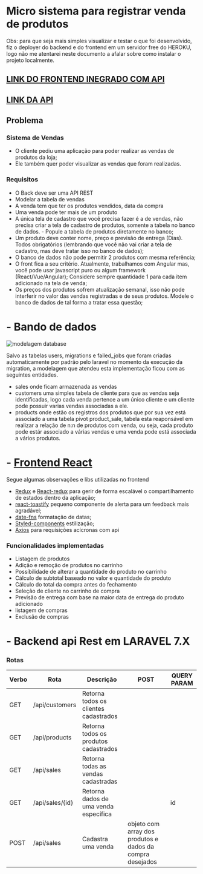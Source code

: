 # Micro sistema para registrar venda de produtos
Obs: para que seja mais simples visualizar e testar o que foi desenvolvido, fiz o deployer do backend e do frontend em um servidor free do HEROKU, logo não me atentarei neste documento a afalar sobre como instalar o projeto localmente.

## [LINK DO FRONTEND INEGRADO COM API](https://rnstore-front.herokuapp.com)
## [LINK DA API](https://rnstore-api.herokuapp.com/)

## Problema
### Sistema de Vendas
* O cliente pediu uma aplicação para poder realizar as vendas de produtos da loja;
* Ele também quer poder visualizar as vendas que foram realizadas.

### Requisitos
* O Back deve ser uma API REST
* Modelar a tabela de vendas
* A venda tem que ter os produtos vendidos, data da compra
* Uma venda pode ter mais de um produto
* A única tela de cadastro que você precisa fazer é a de vendas, não precisa criar a tela de cadastro de produtos, somente a tabela no banco de dados. - Popule a tabela de produtos diretamente no banco;
* Um produto deve conter nome, preço e previsão de entrega (Dias). Todos obrigatórios (lembrando que você não vai criar a tela de cadastro, mas deve tratar isso no banco de dados);
* O banco de dados não pode permitir 2 produtos com mesma referência;
* O front fica a seu critério. Atualmente, trabalhamos com Angular mas, você pode usar javascript puro ou algum framework (React/Vue/Angular);
Considere sempre quantidade 1 para cada item adicionado na tela de venda;
* Os preços dos produtos sofrem atualização semanal, isso não pode interferir no valor das vendas registradas e de seus produtos. Modele o banco de dados de tal forma a tratar essa questão;



# - Bando de dados
![modelagem database](https://0qlvda.ch.files.1drv.com/y4p5FeyMgYPd7ofY6cL7n1RCoYlB6UjVqbjg6njgGr9qhEDV8yvxlrQsquS5dqce9kFyjiAhY75kRjkxWzjrEy4gnTDW3kyU_F6IlZXRBXlumxUghuX-wq2hvGfIQyE2BpXQ7tYRs5edXVhdC9mvG8wd6ahgnqqFrsrxaB4LKQVsB6qf9tkCjVS4VAMPoi80a6OTJtnpZuCKLqFG6yhjHx6jqJux6ev4tVkxFSHAU3rRm8/modelagem%20database.png)

Salvo as tabelas users, migrations e failed_jobs que foram criadas automaticamente por padrão pelo laravel no momento da execução da migration, a modelagem que atendeu esta implementação ficou com as seguintes entidades.
* sales onde ficam armazenada as vendas
* customers uma simples tabela de cliente para que as vendas seja identificadas, logo cada venda pertence a um único cliente e um cliente pode possuir varias vendas associadas a ele.
* products onde estão os registros dos produtos que por sua vez está associado a uma tabela pivot product_sale, tabela esta reaponsável em realizar a relação de n:n de produtos com venda, ou seja, cada produto pode estár associado a várias vendas e uma venda pode está associada a vários produtos.
# - [Frontend React](https://rnstore-front.herokuapp.com)

Segue algumas observações e libs utilizadas no frontend
* [Redux](https://www.npmjs.com/package/redux) e [React-redux](https://www.npmjs.com/package/react-redux) para gerir de forma escalável o compartilhamento de estados dentro da aplicação;
* [react-toastify](https://www.npmjs.com/package/react-toastify) pequeno componente de alerta para um feedback mais agradável;
* [date-fns](https://www.npmjs.com/package/date-fns) formatação de datas;
* [Styled-components](https://github.com/styled-components/styled-components) estilização;
* [Axios](https://www.npmjs.com/package/axios) para requisições acícronas com api

### Funcionalidades implementadas
* Listagem de produtos
* Adição e remoção de produtos no carrinho
* Possíbilidade de alterar a quantidade do produto no carrinho
* Cálculo de subtotal baseado no valor e quantidade do produto
* Cálculo do total da compra antes do fechamento
* Seleção de cliente no carrinho de compra
* Previsão de entrega com base na maior data de entrega do produto adicionado
* listagem de compras
* Exclusão de compras

# - Backend api Rest em LARAVEL 7.X


### Rotas

| Verbo  | Rota | Descrição | POST | QUERY PARAM |
| ------ | ------ | ------ | ------ | ------ |
| GET | /api/customers | Retorna todos os clientes cadastrados | ||
| GET | /api/products | Retorna todos os produtos cadastrados | ||
| GET | /api/sales | Retorna todas as vendas cadastradas |||
| GET | /api/sales/{id} | Retorna dados de uma venda específica || id|
| POST | /api/sales | Cadastra uma venda | objeto com array dos produtos e dados da compra desejados|
